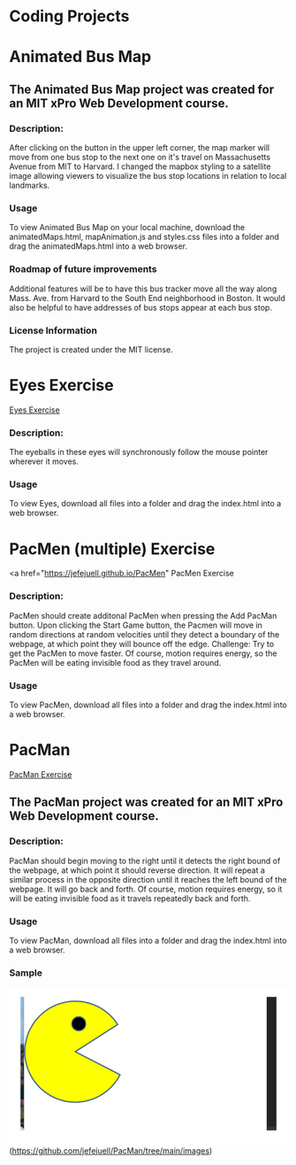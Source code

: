 # Coding Projects

# Animated Bus Map

## The Animated Bus Map project was created for an MIT xPro Web Development course. 

### **Description:**  
After clicking on the button in the upper left corner, the map marker will move from one bus stop to the next one on it's travel on Massachusetts Avenue from MIT to Harvard.  I changed the mapbox styling to a satellite image allowing viewers to visualize the bus stop locations in relation to local landmarks.

### **Usage**
To view Animated Bus Map on your local machine, download the animatedMaps.html, mapAnimation.js and styles.css files into a folder and drag the animatedMaps.html into a web browser.

### **Roadmap of future improvements**
Additional features will be to have this bus tracker move all the way along Mass. Ave. from Harvard to the South End neighborhood in Boston.  It would also be helpful to have addresses of bus stops appear at each bus stop.

### **License Information**
The project is created under the MIT license.


# Eyes Exercise
<a href="https://jefejuell.github.io/Eyes/"> Eyes Exercise </a>

### **Description:**  
The eyeballs in these eyes will synchronously follow the mouse pointer wherever it moves.

### **Usage**
To view Eyes, download all files into a folder and drag the index.html into a web browser.


# PacMen (multiple) Exercise
<a href="https://jefejuell.github.io/PacMen" PacMen Exercise </a>

### **Description:**  
PacMen should create additonal PacMen when pressing the Add PacMan button.  Upon clicking the Start Game button, the Pacmen will move in random directions at random velocities until they detect a boundary of the webpage, at which point they will bounce off the edge.  Challenge: Try to get the PacMen to move faster.  Of course, motion requires energy, so the PacMen will be eating invisible food as they travel around. 

### **Usage**
To view PacMen, download all files into a folder and drag the index.html into a web browser.


# PacMan
<a href="http://jefejuell.github.io/PacMan"> PacMan Exercise </a> 
## The PacMan project was created for an MIT xPro Web Development course. 
  
### **Description:**  
PacMan should begin moving to the right until it detects the right bound of the webpage, at which point it should reverse direction.  It will repeat a similar process in the opposite direction until it reaches the left bound of the webpage.  It will go back and forth.  Of course, motion requires energy, so it will be eating invisible food as it travels repeatedly back and forth. 

### **Usage**
To view PacMan, download all files into a folder and drag the index.html into a web browser.

### **Sample**

![PacMan cruising right and left while eating!](/PacMan.gif "PacMan cruising and eating!")(https://github.com/jefejuell/PacMan/tree/main/images) 
